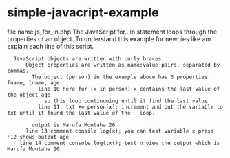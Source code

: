 simple-javacript-example
========================

file name js_for_in.php 
The JavaScript for...in statement loops through the properties of an object.
  To understand this example for newbies like am explain each line of this script.

      JavaScript objects are written with curly braces.
          Object properties are written as name:value pairs, separated by commas.
            The object (person) in the example above has 3 properties: fname, lname, age.
              line 10 here for (x in person) x contains the last value of the object age.
                so this loop continouing until it find the last value 
              line 11, txt += person[x]; increment and put the variable to txt until it found the last value of the   loop.
    
            output is Marufa Montaha 26
          line 13 comment consile.log(x); you can test variable x press F12 shows output age
        line 14 comment console.log(txt); test n view the output which is Marufa Montaha 26.
